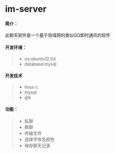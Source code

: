 # im-server
#### 简介：
此聊天软件是一个基于局域网的类似QQ即时通讯的软件

#### 开发环境：
>* os:ubuntu12.04
>* database:mysql

#### 开发技术
> * linux c
> * mysql
> * gtk

#### 功能：
> * 私聊
> * 群聊
> * 传输文件
> * 选择字体及颜色
> * 保存聊天记录
